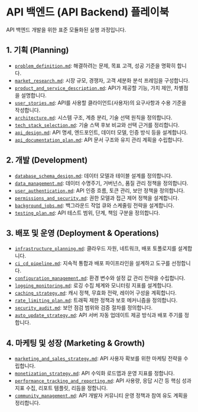 # API 백엔드 (API Backend) 플레이북

API 백엔드 개발을 위한 표준 모듈화된 실행 과정입니다.

## 1. 기획 (Planning)

* [`problem_definition.md`](../modules/problem_definition.md): 해결하려는 문제, 목표 고객, 성공 기준을 명확히 합니다.
* [`market_research.md`](../modules/market_research.md): 시장 규모, 경쟁자, 고객 세분화 분석 프레임을 구성합니다.
* [`product_and_service_description.md`](../modules/product_and_service_description.md): API가 제공할 기능, 가치 제안, 차별점을 설명합니다.
* [`user_stories.md`](../modules/user_stories.md): API를 사용할 클라이언트(사용자)의 요구사항과 수용 기준을 작성합니다.
* [`architecture.md`](../modules/architecture.md): 시스템 구조, 계층 분리, 기술 선택 원칙을 정의합니다.
* [`tech_stack_selection.md`](../modules/tech_stack_selection.md): 기술 스택 후보 비교와 선택 근거를 정리합니다.
* [`api_design.md`](../modules/api_design.md): API 명세, 엔드포인트, 데이터 모델, 인증 방식 등을 설계합니다.
* [`api_documentation_plan.md`](../modules/api_documentation_plan.md): API 문서 구조와 유지 관리 계획을 수립합니다.

## 2. 개발 (Development)

* [`database_schema_design.md`](../modules/database_schema_design.md): 데이터 모델과 테이블 설계를 정의합니다.
* [`data_management.md`](../modules/data_management.md): 데이터 수명주기, 거버넌스, 품질 관리 정책을 정의합니다.
* [`user_authentication.md`](../modules/user_authentication.md): API 인증 흐름, 토큰 관리, 보안 정책을 정의합니다.
* [`permissions_and_security.md`](../modules/permissions_and_security.md): 권한 모델과 접근 제어 정책을 설계합니다.
* [`background_jobs.md`](../modules/background_jobs.md): 백그라운드 작업 큐와 스케줄링 전략을 설계합니다.
* [`testing_plan.md`](../modules/testing_plan.md): API 테스트 범위, 단계, 책임 구분을 정의합니다.

## 3. 배포 및 운영 (Deployment & Operations)

* [`infrastructure_planning.md`](../modules/infrastructure_planning.md): 클라우드 자원, 네트워크, 배포 토폴로지를 설계합니다.
* [`ci_cd_pipeline.md`](../modules/ci_cd_pipeline.md): 지속적 통합과 배포 파이프라인을 설계하고 도구를 선정합니다.
* [`configuration_management.md`](../modules/configuration_management.md): 환경 변수와 설정 값 관리 전략을 수립합니다.
* [`logging_monitoring.md`](../modules/logging_monitoring.md): 로깅 수집 체계와 모니터링 지표를 설계합니다.
* [`caching_strategy.md`](../modules/caching_strategy.md): 캐시 정책, 무효화 전략, 레이어 구성을 계획합니다.
* [`rate_limiting_plan.md`](../modules/rate_limiting_plan.md): 트래픽 제한 정책과 보호 메커니즘을 정의합니다.
* [`security_audit.md`](../modules/security_audit.md): 보안 점검 범위와 검증 절차를 정의합니다.
* [`auto_update_strategy.md`](../modules/auto_update_strategy.md): API 서버 자동 업데이트 제공 방식과 배포 주기를 정합니다.

## 4. 마케팅 및 성장 (Marketing & Growth)

* [`marketing_and_sales_strategy.md`](../modules/marketing_and_sales_strategy.md): API 사용자 확보를 위한 마케팅 전략을 수립합니다.
* [`monetization_strategy.md`](../modules/monetization_strategy.md): API 수익화 로드맵과 운영 지표를 정합니다.
* [`performance_tracking_and_reporting.md`](../modules/performance_tracking_and_reporting.md): API 사용량, 응답 시간 등 핵심 성과지표 수집, 리포트 템플릿, 리듬을 정합니다.
* [`community_management.md`](../modules/community_management.md): API 개발자 커뮤니티 운영 정책과 참여 유도 계획을 정리합니다.
